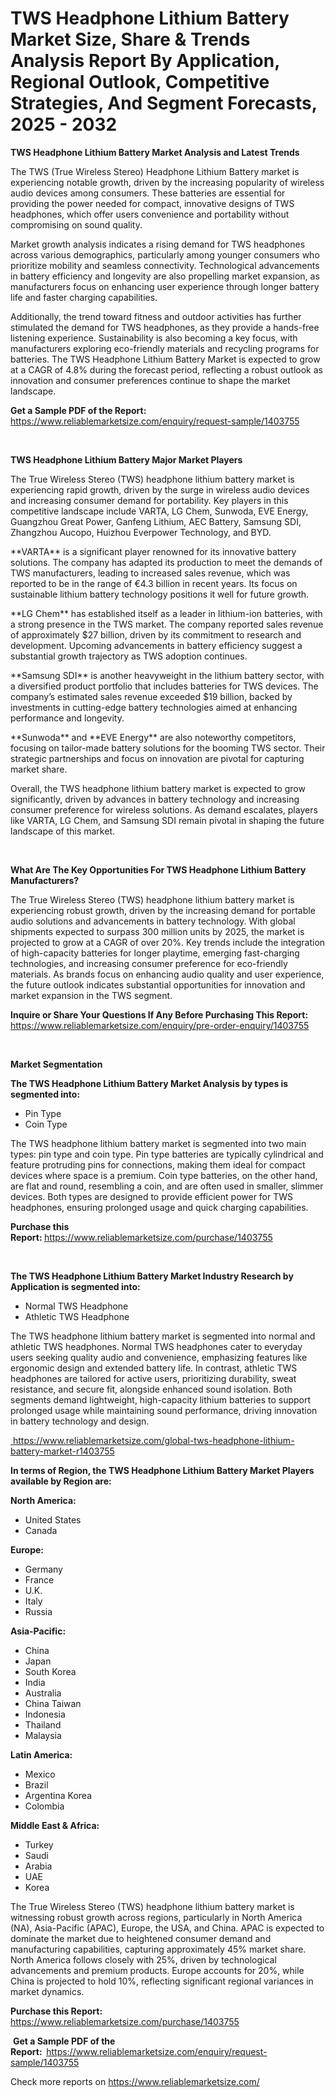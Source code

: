 <p><h1>TWS Headphone Lithium Battery Market Size, Share & Trends Analysis Report By Application, Regional Outlook, Competitive Strategies, And Segment Forecasts, 2025 - 2032</h1></p><p><strong>TWS Headphone Lithium Battery Market Analysis and Latest Trends</strong></p>
<p><p>The TWS (True Wireless Stereo) Headphone Lithium Battery market is experiencing notable growth, driven by the increasing popularity of wireless audio devices among consumers. These batteries are essential for providing the power needed for compact, innovative designs of TWS headphones, which offer users convenience and portability without compromising on sound quality.</p><p>Market growth analysis indicates a rising demand for TWS headphones across various demographics, particularly among younger consumers who prioritize mobility and seamless connectivity. Technological advancements in battery efficiency and longevity are also propelling market expansion, as manufacturers focus on enhancing user experience through longer battery life and faster charging capabilities.</p><p>Additionally, the trend toward fitness and outdoor activities has further stimulated the demand for TWS headphones, as they provide a hands-free listening experience. Sustainability is also becoming a key focus, with manufacturers exploring eco-friendly materials and recycling programs for batteries. The TWS Headphone Lithium Battery Market is expected to grow at a CAGR of 4.8% during the forecast period, reflecting a robust outlook as innovation and consumer preferences continue to shape the market landscape.</p></p>
<p><strong>Get a Sample PDF of the Report:&nbsp;</strong> <a href="https://www.reliablemarketsize.com/enquiry/request-sample/1403755?utm_campaign=1133&utm_medium=2&utm_source=Github&utm_content=ia&utm_term=13012025&utm_id=tws-headphone-lithium-battery">https://www.reliablemarketsize.com/enquiry/request-sample/1403755</a></p>
<p>&nbsp;</p>
<p><strong>TWS Headphone Lithium Battery Major Market Players</strong></p>
<p><p>The True Wireless Stereo (TWS) headphone lithium battery market is experiencing rapid growth, driven by the surge in wireless audio devices and increasing consumer demand for portability. Key players in this competitive landscape include VARTA, LG Chem, Sunwoda, EVE Energy, Guangzhou Great Power, Ganfeng Lithium, AEC Battery, Samsung SDI, Zhangzhou Aucopo, Huizhou Everpower Technology, and BYD.</p><p>**VARTA** is a significant player renowned for its innovative battery solutions. The company has adapted its production to meet the demands of TWS manufacturers, leading to increased sales revenue, which was reported to be in the range of €4.3 billion in recent years. Its focus on sustainable lithium battery technology positions it well for future growth.</p><p>**LG Chem** has established itself as a leader in lithium-ion batteries, with a strong presence in the TWS market. The company reported sales revenue of approximately $27 billion, driven by its commitment to research and development. Upcoming advancements in battery efficiency suggest a substantial growth trajectory as TWS adoption continues.</p><p>**Samsung SDI** is another heavyweight in the lithium battery sector, with a diversified product portfolio that includes batteries for TWS devices. The company’s estimated sales revenue exceeded $19 billion, backed by investments in cutting-edge battery technologies aimed at enhancing performance and longevity.</p><p>**Sunwoda** and **EVE Energy** are also noteworthy competitors, focusing on tailor-made battery solutions for the booming TWS sector. Their strategic partnerships and focus on innovation are pivotal for capturing market share.</p><p>Overall, the TWS headphone lithium battery market is expected to grow significantly, driven by advances in battery technology and increasing consumer preference for wireless solutions. As demand escalates, players like VARTA, LG Chem, and Samsung SDI remain pivotal in shaping the future landscape of this market.</p></p>
<p>&nbsp;</p>
<p><strong>What Are The Key Opportunities For TWS Headphone Lithium Battery Manufacturers?</strong></p>
<p><p>The True Wireless Stereo (TWS) headphone lithium battery market is experiencing robust growth, driven by the increasing demand for portable audio solutions and advancements in battery technology. With global shipments expected to surpass 300 million units by 2025, the market is projected to grow at a CAGR of over 20%. Key trends include the integration of high-capacity batteries for longer playtime, emerging fast-charging technologies, and increasing consumer preference for eco-friendly materials. As brands focus on enhancing audio quality and user experience, the future outlook indicates substantial opportunities for innovation and market expansion in the TWS segment.</p></p>
<p><strong>Inquire or Share Your Questions If Any Before Purchasing This Report:</strong> <a href="https://www.reliablemarketsize.com/enquiry/pre-order-enquiry/1403755?utm_campaign=1133&utm_medium=2&utm_source=Github&utm_content=ia&utm_term=13012025&utm_id=tws-headphone-lithium-battery">https://www.reliablemarketsize.com/enquiry/pre-order-enquiry/1403755</a></p>
<p>&nbsp;</p>
<p><strong>Market Segmentation</strong></p>
<p><strong>The TWS Headphone Lithium Battery Market Analysis by types is segmented into:</strong></p>
<p><ul><li>Pin Type</li><li>Coin Type</li></ul></p>
<p><p>The TWS headphone lithium battery market is segmented into two main types: pin type and coin type. Pin type batteries are typically cylindrical and feature protruding pins for connections, making them ideal for compact devices where space is a premium. Coin type batteries, on the other hand, are flat and round, resembling a coin, and are often used in smaller, slimmer devices. Both types are designed to provide efficient power for TWS headphones, ensuring prolonged usage and quick charging capabilities.</p></p>
<p><strong>Purchase this Report:&nbsp;</strong><a href="https://www.reliablemarketsize.com/purchase/1403755?utm_campaign=1133&utm_medium=2&utm_source=Github&utm_content=ia&utm_term=13012025&utm_id=tws-headphone-lithium-battery">https://www.reliablemarketsize.com/purchase/1403755</a></p>
<p>&nbsp;</p>
<p><strong>The TWS Headphone Lithium Battery Market Industry Research by Application is segmented into:</strong></p>
<p><ul><li>Normal TWS Headphone</li><li>Athletic TWS Headphone</li></ul></p>
<p><p>The TWS headphone lithium battery market is segmented into normal and athletic TWS headphones. Normal TWS headphones cater to everyday users seeking quality audio and convenience, emphasizing features like ergonomic design and extended battery life. In contrast, athletic TWS headphones are tailored for active users, prioritizing durability, sweat resistance, and secure fit, alongside enhanced sound isolation. Both segments demand lightweight, high-capacity lithium batteries to support prolonged usage while maintaining sound performance, driving innovation in battery technology and design.</p></p>
<p><a href="https://www.reliablemarketsize.com/global-tws-headphone-lithium-battery-market-r1403755?utm_campaign=1133&utm_medium=2&utm_source=Github&utm_content=ia&utm_term=13012025&utm_id=tws-headphone-lithium-battery">&nbsp;https://www.reliablemarketsize.com/global-tws-headphone-lithium-battery-market-r1403755</a></p>
<p><strong>In terms of Region, the TWS Headphone Lithium Battery Market Players available by Region are:</strong></p>
<p>
    <p> <strong> North America: </strong>
        <ul>
            <li>United States</li>
            <li>Canada</li>
        </ul>
        </p> 
    <p> <strong> Europe: </strong>
        <ul>
            <li>Germany</li>
            <li>France</li>
            <li>U.K.</li>
            <li>Italy</li>
            <li>Russia</li>
        </ul>
        </p> 
    <p> <strong> Asia-Pacific: </strong>
        <ul>
            <li>China</li>
            <li>Japan</li>
            <li>South Korea</li>
            <li>India</li>
            <li>Australia</li>
            <li>China Taiwan</li>
            <li>Indonesia</li>
            <li>Thailand</li>
            <li>Malaysia</li>
        </ul>
        </p> 
    <p> <strong> Latin America: </strong>
        <ul>
            <li>Mexico</li>
            <li>Brazil</li>
            <li>Argentina Korea</li>
            <li>Colombia</li>
        </ul>
        </p> 
    <p> <strong> Middle East & Africa: </strong>
        <ul>
            <li>Turkey</li>
            <li>Saudi</li>
            <li>Arabia</li>
            <li>UAE</li>
            <li>Korea</li>
        </ul>
    </p>
    </p>
<p><p>The True Wireless Stereo (TWS) headphone lithium battery market is witnessing robust growth across regions, particularly in North America (NA), Asia-Pacific (APAC), Europe, the USA, and China. APAC is expected to dominate the market due to heightened consumer demand and manufacturing capabilities, capturing approximately 45% market share. North America follows closely with 25%, driven by technological advancements and premium products. Europe accounts for 20%, while China is projected to hold 10%, reflecting significant regional variances in market dynamics.</p></p>
<p><strong>Purchase this Report: </strong><a href="https://www.reliablemarketsize.com/purchase/1403755?utm_campaign=1133&utm_medium=2&utm_source=Github&utm_content=ia&utm_term=13012025&utm_id=tws-headphone-lithium-battery">https://www.reliablemarketsize.com/purchase/1403755</a></p>
<p>&nbsp;<strong>Get a Sample PDF of the Report:&nbsp;&nbsp;</strong><a href="https://www.reliablemarketsize.com/enquiry/request-sample/1403755?utm_campaign=1133&utm_medium=2&utm_source=Github&utm_content=ia&utm_term=13012025&utm_id=tws-headphone-lithium-battery">https://www.reliablemarketsize.com/enquiry/request-sample/1403755</a></p>
<p><strong></strong></p>
<p>Check more reports on <a href="https://www.reliablemarketsize.com/?utm_campaign=1133&utm_medium=2&utm_source=Github&utm_content=ia&utm_term=13012025&utm_id=tws-headphone-lithium-battery">https://www.reliablemarketsize.com/</a></p>